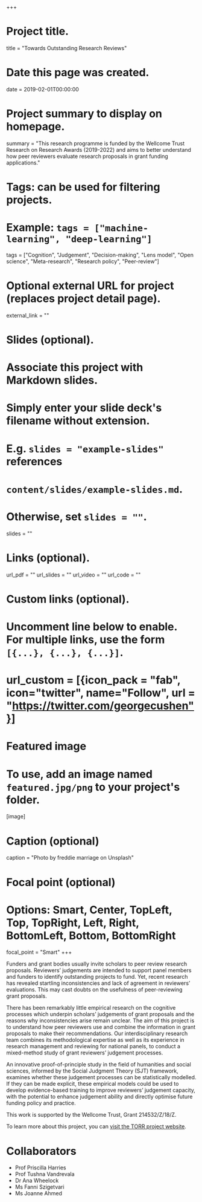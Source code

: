 +++
# Project title.
title = "Towards Outstanding Research Reviews"

# Date this page was created.
date = 2019-02-01T00:00:00

# Project summary to display on homepage.
summary = "This research programme is funded by the Wellcome Trust Research on Research Awards (2019-2022) and aims to better understand how peer reviewers evaluate research proposals in grant funding applications."

# Tags: can be used for filtering projects.
# Example: `tags = ["machine-learning", "deep-learning"]`
tags = ["Cognition", "Judgement", "Decision-making", "Lens model", "Open science", "Meta-research", "Research policy", "Peer-review"]

# Optional external URL for project (replaces project detail page).
external_link = ""

# Slides (optional).
#   Associate this project with Markdown slides.
#   Simply enter your slide deck's filename without extension.
#   E.g. `slides = "example-slides"` references 
#   `content/slides/example-slides.md`.
#   Otherwise, set `slides = ""`.
slides = ""

# Links (optional).
url_pdf = ""
url_slides = ""
url_video = ""
url_code = ""

# Custom links (optional).
# Uncomment line below to enable. For multiple links, use the form `[{...}, {...}, {...}]`.
# url_custom = [{icon_pack = "fab", icon="twitter", name="Follow", url = "https://twitter.com/georgecushen"}]

# Featured image
# To use, add an image named `featured.jpg/png` to your project's folder. 
[image]
  # Caption (optional)
  caption = "Photo by freddie marriage on Unsplash"
  
  # Focal point (optional)
  # Options: Smart, Center, TopLeft, Top, TopRight, Left, Right, BottomLeft, Bottom, BottomRight
  focal_point = "Smart"
+++

Funders and grant bodies usually invite scholars to peer review research proposals. Reviewers’ judgements are intended to support panel members and funders to identify outstanding projects to fund. Yet, recent research has revealed startling inconsistencies and lack of agreement in reviewers’ evaluations. This may cast doubts on the usefulness of peer-reviewing grant proposals.

There has been remarkably little empirical research on the cognitive processes which underpin
scholars’ judgements of grant proposals and the reasons why inconsistencies arise remain unclear. The aim of this project is to understand how peer reviewers use and combine the information in grant proposals to make their recommendations. Our interdisciplinary research team combines its methodological expertise as well as its experience in research management and reviewing for national panels, to conduct a mixed-method study of grant reviewers’ judgement processes. 

An innovative proof-of-principle study in the field of humanities and social sciences, informed by the Social Judgment Theory (SJT) framework, examines whether these judgement processes can be statistically modelled. If they can be made explicit, these empirical models could be used to develop evidence-based training to improve reviewers’ judgement capacity, with the potential to enhance judgement ability and directly optimise future funding policy and practice.

This work is supported by the Wellcome Trust, Grant 214532/Z/18/Z.

To learn more about this project, you can [visit the TORR project website](https://www.torrproject.org).

# Collaborators

- Prof Priscilla Harries
- Prof Tushna Vandrevala
- Dr Ana Wheelock
- Ms Fanni Szigetvari
- Ms Joanne Ahmed

